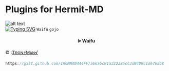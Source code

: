 # Plugins for Hermit-MD
![alt text](https://i.imgur.com/rKAmXiH.jpeg)
<br>
[![Typing SVG](https://readme-typing-svg.herokuapp.com?font=Fira+Code&weight=600&size=32&pause=1000&color=FF0000&width=435&lines=Plugins)](https://git.io/typing-svg)
`Waifu`
`gojo`
<h4 align="center">  ᐉ Waifu </h1>

 © :<a href="http://www.github.com/IRONMAN444FF">Ꮖʀᴏɴ⚡Ꮇᴀɴ√</a>


```js
https://gist.github.com/IRONMAN444FF/a66a5c91a32238acc3d9409c1de76368
```
